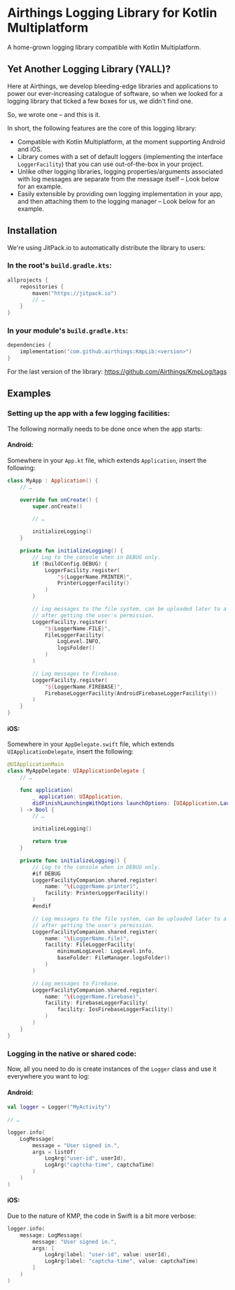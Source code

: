 # Airthings Logging Library for Kotlin Multiplatform

A home-grown logging library compatible with Kotlin Multiplatform.

## Yet Another Logging Library (YALL)?

Here at Airthings, we develop bleeding-edge libraries and applications to power our ever-increasing catalogue
of software, so when we looked for a logging library that ticked a few boxes for us, we didn't find one.

So, we wrote one – and this is it.

In short, the following features are the core of this logging library:

- Compatible with Kotlin Multiplatform, at the moment supporting Android and iOS.
- Library comes with a set of default loggers (implementing the interface `LoggerFacility`) that you can use
  out-of-the-box in your project.
- Unlike other logging libraries, logging properties/arguments associated with log messages are separate from
  the message itself – Look below for an example.
- Easily extensible by providing own logging implementation in your app, and then attaching them to the
  logging manager – Look below for an example.

## Installation

We're using JitPack.io to automatically distribute the library to users:

### In the root's `build.gradle.kts`:

```kotlin
allprojects {
    repositories {
        maven("https://jitpack.io")
        // …
    }
}
```

### In your module's `build.gradle.kts`:

```kotlin
dependencies {
    implementation("com.github.airthings:KmpLib:<version>")
}
```

For the last version of the library: https://github.com/Airthings/KmpLog/tags

## Examples

### Setting up the app with a few logging facilities:

The following normally needs to be done once when the app starts:

#### Android:

Somewhere in your `App.kt` file, which extends `Application`, insert the following:

```kotlin
class MyApp : Application() {
    // …

    override fun onCreate() {
        super.onCreate()

        // …

        initializeLogging()
    }

    private fun initializeLogging() {
        // Log to the console when in DEBUG only.
        if (BuildConfig.DEBUG) {
            LoggerFacility.register(
                "${LoggerName.PRINTER}",
                PrinterLoggerFacility()
            )
        }

        // Log messages to the file system, can be uploaded later to a remote server for processing
        // after getting the user's permission.
        LoggerFacility.register(
            "${LoggerName.FILE}",
            FileLoggerFacility(
                LogLevel.INFO,
                logsFolder()
            )
        )

        // Log messages to Firebase.
        LoggerFacility.register(
            "${LoggerName.FIREBASE}",
            FirebaseLoggerFacility(AndroidFirebaseLoggerFacility())
        )
    }
}
```

#### iOS:

Somewhere in your `AppDelegate.swift` file, which extends `UIApplicationDelegate`, insert the following:

```swift
@UIApplicationMain
class MyAppDelegate: UIApplicationDelegate {
    // …

    func application(
        _ application: UIApplication,
        didFinishLaunchingWithOptions launchOptions: [UIApplication.LaunchOptionsKey: Any]?
    ) -> Bool {
        // …

        initializeLogging()

        return true
    }

    private func initializeLogging() {
        // Log to the console when in DEBUG only.
        #if DEBUG
        LoggerFacilityCompanion.shared.register(
            name: "\(LoggerName.printer)",
            facility: PrinterLoggerFacility()
        )
        #endif

        // Log messages to the file system, can be uploaded later to a remote server for processing
        // after getting the user's permission.
        LoggerFacilityCompanion.shared.register(
            name: "\(LoggerName.file)",
            facility: FileLoggerFacility(
                minimumLogLevel: LogLevel.info,
                baseFolder: FileManager.logsFolder()
            )
        )

        // Log messages to Firebase.
        LoggerFacilityCompanion.shared.register(
            name: "\(LoggerName.firebase)",
            facility: FirebaseLoggerFacility(
                facility: IosFirebaseLoggerFacility()
            )
        )
    }
}
```

### Logging in the native or shared code:

Now, all you need to do is create instances of the `Logger` class and use it everywhere you want to log:

#### Android:

```kotlin
val logger = Logger("MyActivity")

// …

logger.info(
    LogMessage(
        message = "User signed in.",
        args = listOf(
            LogArg("user-id", userId),
            LogArg("captcha-time", captchaTime)
        )
    )
)
```

#### iOS:

Due to the nature of KMP, the code in Swift is a bit more verbose:

```swift
logger.info(
    message: LogMessage(
        message: "User signed in.",
        args: [
            LogArg(label: "user-id", value: userId),
            LogArg(label: "captcha-time", value: captchaTime)
        ]
    )
)
```
